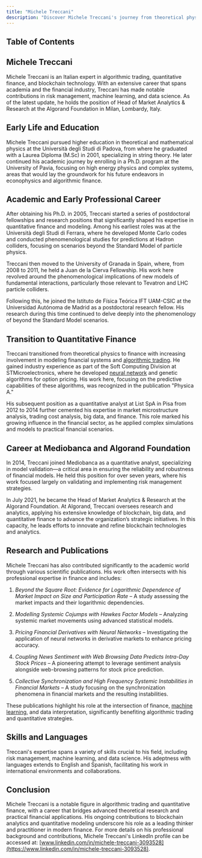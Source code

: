 ```yaml
---
title: "Michele Treccani"
description: "Discover Michele Treccani's journey from theoretical physics to leading roles in algorithmic trading and blockchain analytics at Algorand Foundation."
---
```




## Table of Contents

## Michele Treccani

Michele Treccani is an Italian expert in algorithmic trading, quantitative finance, and blockchain technology. With an extensive career that spans academia and the financial industry, Treccani has made notable contributions in risk management, machine learning, and data science. As of the latest update, he holds the position of Head of Market Analytics & Research at the Algorand Foundation in Milan, Lombardy, Italy.

## Early Life and Education

Michele Treccani pursued higher education in theoretical and mathematical physics at the Università degli Studi di Padova, from where he graduated with a Laurea Diploma (M.Sc) in 2001, specializing in string theory. He later continued his academic journey by enrolling in a Ph.D. program at the University of Pavia, focusing on high energy physics and complex systems, areas that would lay the groundwork for his future endeavors in econophysics and algorithmic finance.

## Academic and Early Professional Career

After obtaining his Ph.D. in 2005, Treccani started a series of postdoctoral fellowships and research positions that significantly shaped his expertise in quantitative finance and modeling. Among his earliest roles was at the Università degli Studi di Ferrara, where he developed Monte Carlo codes and conducted phenomenological studies for predictions at Hadron colliders, focusing on scenarios beyond the Standard Model of particle physics.

Treccani then moved to the University of Granada in Spain, where, from 2008 to 2011, he held a Juan de la Cierva Fellowship. His work here revolved around the phenomenological implications of new models of fundamental interactions, particularly those relevant to Tevatron and LHC particle colliders.

Following this, he joined the Istituto de Física Teórica IFT UAM-CSIC at the Universidad Autónoma de Madrid as a postdoctoral research fellow. His research during this time continued to delve deeply into the phenomenology of beyond the Standard Model scenarios.

## Transition to Quantitative Finance

Treccani transitioned from theoretical physics to finance with increasing involvement in modeling financial systems and [algorithmic trading](/wiki/algorithmic-trading). He gained industry experience as part of the Soft Computing Division at STMicroelectronics, where he developed [neural network](/wiki/neural-network) and genetic algorithms for option pricing. His work here, focusing on the predictive capabilities of these algorithms, was recognized in the publication "Physica A."

His subsequent position as a quantitative analyst at List SpA in Pisa from 2012 to 2014 further cemented his expertise in market microstructure analysis, trading cost analysis, big data, and finance. This role marked his growing influence in the financial sector, as he applied complex simulations and models to practical financial scenarios.

## Career at Mediobanca and Algorand Foundation

In 2014, Treccani joined Mediobanca as a quantitative analyst, specializing in model validation—a critical area in ensuring the reliability and robustness of financial models. He held this position for over seven years, where his work focused largely on validating and implementing risk management strategies.

In July 2021, he became the Head of Market Analytics & Research at the Algorand Foundation. At Algorand, Treccani oversees research and analytics, applying his extensive knowledge of blockchain, big data, and quantitative finance to advance the organization’s strategic initiatives. In this capacity, he leads efforts to innovate and refine blockchain technologies and analytics.

## Research and Publications

Michele Treccani has also contributed significantly to the academic world through various scientific publications. His work often intersects with his professional expertise in finance and includes:

1. *Beyond the Square Root: Evidence for Logarithmic Dependence of Market Impact on Size and Participation Rate* – A study assessing the market impacts and their logarithmic dependencies.

2. *Modelling Systemic Cojumps with Hawkes Factor Models* – Analyzing systemic market movements using advanced statistical models.

3. *Pricing Financial Derivatives with Neural Networks* – Investigating the application of neural networks in derivative markets to enhance pricing accuracy.

4. *Coupling News Sentiment with Web Browsing Data Predicts Intra-Day Stock Prices* – A pioneering attempt to leverage sentiment analysis alongside web-browsing patterns for stock price prediction.

5. *Collective Synchronization and High Frequency Systemic Instabilities in Financial Markets* – A study focusing on the synchronization phenomena in financial markets and the resulting instabilities.

These publications highlight his role at the intersection of finance, [machine learning](/wiki/machine-learning), and data interpretation, significantly benefiting algorithmic trading and quantitative strategies.

## Skills and Languages

Treccani's expertise spans a variety of skills crucial to his field, including risk management, machine learning, and data science. His adeptness with languages extends to English and Spanish, facilitating his work in international environments and collaborations.

## Conclusion

Michele Treccani is a notable figure in algorithmic trading and quantitative finance, with a career that bridges advanced theoretical research and practical financial applications. His ongoing contributions to blockchain analytics and quantitative modeling underscore his role as a leading thinker and practitioner in modern finance. For more details on his professional background and contributions, Michele Treccani's LinkedIn profile can be accessed at: [www.linkedin.com/in/michele-treccani-3093528](https://www.linkedin.com/in/michele-treccani-3093528).